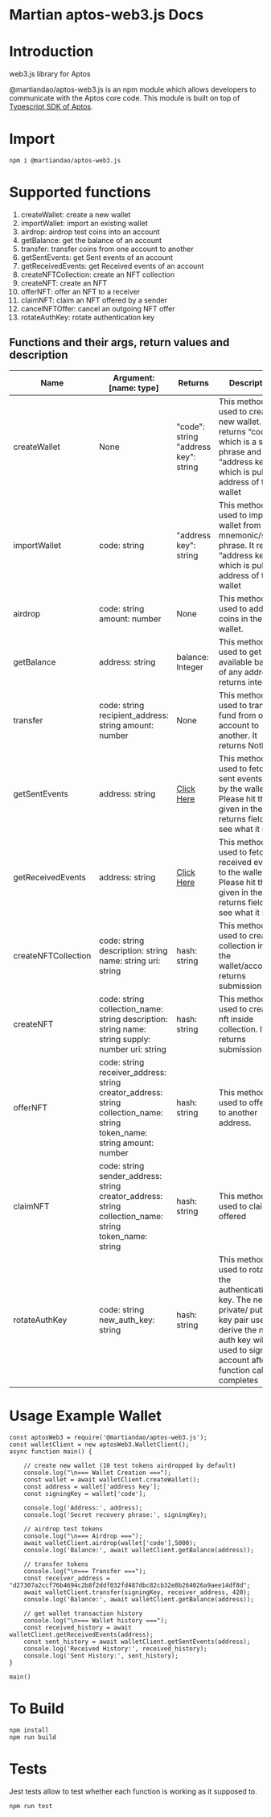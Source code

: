 # Martian aptos-web3.js Docs

# Introduction

web3.js library for Aptos

@martiandao/aptos-web3.js is an npm module which allows developers to communicate with the Aptos core code. This module is built on top of [Typescript SDK of Aptos](https://github.com/aptos-labs/aptos-core/tree/main/ecosystem/typescript/sdk).

# Import

```
npm i @martiandao/aptos-web3.js
```

# Supported functions

1. createWallet: create a new wallet
2. importWallet: import an existing wallet
3. airdrop: airdrop test coins into an account
4. getBalance: get the balance of an account
5. transfer: transfer coins from one account to another
6. getSentEvents: get Sent events of an account
7. getReceivedEvents: get Received events of an account
8. createNFTCollection: create an NFT collection
9. createNFT: create an NFT
10. offerNFT: offer an NFT to a receiver
11. claimNFT: claim an NFT offered by a sender
12. cancelNFTOffer: cancel an outgoing NFT offer
13. rotateAuthKey: rotate authentication key

## Functions and their args, return values and description

| Name | Argument: [name: type] | Returns | Description |
| --- | --- | --- | --- |
| createWallet | None | "code": string  "address key": string | This method is used to create new wallet. It returns “code” which is a secret phrase and “address key” which is public address of the wallet |
| importWallet | code: string | "address key": string | This method is used to import wallet from mnemonic/secret phrase. It returns “address key” which is public address of the wallet |
| airdrop | code: string  amount: number | None | This method is used to add coins in the wallet.  |
| getBalance | address: string | balance: Integer | This method is used to get available balance of any address. It returns integer |
| transfer | code: string  recipient_address: string  amount: number | None | This method is used to transfer fund from one account to another. It returns Nothing |
| getSentEvents | address: string | [Click Here](https://fullnode.devnet.aptoslabs.com/accounts/e1acaa6eadbde51a0070327f095a1253deb1bbe919369b971621156fa18bd770/events/0x1::TestCoin::TransferEvents/sent_events)| This method is used to fetch sent events done by the wallet. Please hit the url given in the returns field to see what it return |
| getReceivedEvents | address: string |[Click Here](https://fullnode.devnet.aptoslabs.com/accounts/e1acaa6eadbde51a0070327f095a1253deb1bbe919369b971621156fa18bd770/events/0x1::TestCoin::TransferEvents/received_events) | This method is used to fetch received events to the wallet. Please hit the url given in the returns field to see what it return |
| createNFTCollection | code: string description: string name: string uri: string | hash: string | This method is used to create collection inside the wallet/account. It returns submission hash |
| createNFT | code: string collection_name: string description: string name: string supply: number uri: string | hash: string | This method is used to create nft inside collection. It returns submission hash |
| offerNFT | code: string receiver_address: string  creator_address: string collection_name: string token_name: string amount: number | hash: string | This method is used to offer nft to another address. |
| claimNFT | code: string sender_address: string creator_address: string collection_name: string token_name: string | hash: string | This method is used to claim nft offered |
| rotateAuthKey | code: string new_auth_key: string | hash: string | This method is used to rotate the authentication key. The new private/ public key pair used to derive the new auth key will be used to sign the account after this function call completes |

# Usage Example Wallet

```
const aptosWeb3 = require('@martiandao/aptos-web3.js');
const walletClient = new aptosWeb3.WalletClient();
async function main() {

    // create new wallet (10 test tokens airdropped by default)
    console.log("\n=== Wallet Creation ===");
    const wallet = await walletClient.createWallet();
    const address = wallet['address key'];
    const signingKey = wallet['code'];

    console.log('Address:', address);
    console.log('Secret recovery phrase:', signingKey);

    // airdrop test tokens
    console.log("\n=== Airdrop ===");
    await walletClient.airdrop(wallet['code'],5000);
    console.log('Balance:', await walletClient.getBalance(address));

    // transfer tokens
    console.log("\n=== Transfer ===");
    const receiver_address = "d27307a2ccf76b4694c2b8f2ddf032fd487dbc82cb32e8b264026a9aee14df8d";
    await walletClient.transfer(signingKey, receiver_address, 420);
    console.log('Balance:', await walletClient.getBalance(address));

    // get wallet transaction history
    console.log("\n=== Wallet history ===");
    const received_history = await walletClient.getReceivedEvents(address);
    const sent_history = await walletClient.getSentEvents(address);
    console.log('Received History:', received_history);
    console.log('Sent History:', sent_history);
}

main()

```

# To Build
```
npm install
npm run build
```

# Tests

Jest tests allow to test whether each function is working as it supposed to.

```
npm run test
```
